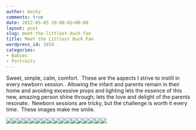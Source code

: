 ```yaml
---
author: becky
comments: true
date: 2012-05-03 19:00:01+00:00
layout: post
slug: meet-the-littlest-duck-fan
title: Meet the Littlest Duck Fan
wordpress_id: 3454
categories:
- Babies
- Portraits
---
```


Sweet, simple, calm, comfort.  These are the aspects I strive to instill in every newborn session.  Allowing the infant and parents remain in their home and avoiding excessive props and lighting lets the essence of this new, amazing person shine through; lets the love and delight of the parents resonate.  Newborn sessions are tricky, but the challenge is worth it every time.  These images make me smile.

[![](http://www.beckyjenson.com/wp-content/uploads/2012/05/blog-April12-0001-2.jpg)](http://www.beckyjenson.com/wp-content/uploads/2012/05/blog-April12-0001-2.jpg)[![](http://www.beckyjenson.com/wp-content/uploads/2012/05/blog-April12-0002.jpg)](http://www.beckyjenson.com/wp-content/uploads/2012/05/blog-April12-0002.jpg)[![](http://www.beckyjenson.com/wp-content/uploads/2012/05/blog-April12-0003.jpg)](http://www.beckyjenson.com/wp-content/uploads/2012/05/blog-April12-0003.jpg)[![](http://www.beckyjenson.com/wp-content/uploads/2012/05/blog-April12-0001.jpg)](http://www.beckyjenson.com/wp-content/uploads/2012/05/blog-April12-0001.jpg)[![](http://www.beckyjenson.com/wp-content/uploads/2012/05/blog-April12-0004.jpg)](http://www.beckyjenson.com/wp-content/uploads/2012/05/blog-April12-0004.jpg)[![](http://www.beckyjenson.com/wp-content/uploads/2012/05/blog-April12-0005.jpg)](http://www.beckyjenson.com/wp-content/uploads/2012/05/blog-April12-0005.jpg)[![](http://www.beckyjenson.com/wp-content/uploads/2012/05/blog-April12-0006.jpg)](http://www.beckyjenson.com/wp-content/uploads/2012/05/blog-April12-0006.jpg)[![](http://www.beckyjenson.com/wp-content/uploads/2012/05/blog-April12-0002-2.jpg)](http://www.beckyjenson.com/wp-content/uploads/2012/05/blog-April12-0002-2.jpg)[![](http://www.beckyjenson.com/wp-content/uploads/2012/05/blog-April12-0007.jpg)](http://www.beckyjenson.com/wp-content/uploads/2012/05/blog-April12-0007.jpg)[![](http://www.beckyjenson.com/wp-content/uploads/2012/05/blog-April12-0008.jpg)](http://www.beckyjenson.com/wp-content/uploads/2012/05/blog-April12-0008.jpg)[![](http://www.beckyjenson.com/wp-content/uploads/2012/05/blog-April12-0003-2.jpg)](http://www.beckyjenson.com/wp-content/uploads/2012/05/blog-April12-0003-2.jpg)[![](http://www.beckyjenson.com/wp-content/uploads/2012/05/blog-April12-0004-2.jpg)](http://www.beckyjenson.com/wp-content/uploads/2012/05/blog-April12-0004-2.jpg)[![](http://www.beckyjenson.com/wp-content/uploads/2012/05/blog-April12-0005-2.jpg)](http://www.beckyjenson.com/wp-content/uploads/2012/05/blog-April12-0005-2.jpg)[![](http://www.beckyjenson.com/wp-content/uploads/2012/05/blog-April12-0009.jpg)](http://www.beckyjenson.com/wp-content/uploads/2012/05/blog-April12-0009.jpg)[![](http://www.beckyjenson.com/wp-content/uploads/2012/05/blog-April12-0010.jpg)](http://www.beckyjenson.com/wp-content/uploads/2012/05/blog-April12-0010.jpg)[![](http://www.beckyjenson.com/wp-content/uploads/2012/05/blog-April12-0011.jpg)](http://www.beckyjenson.com/wp-content/uploads/2012/05/blog-April12-0011.jpg)[![](http://www.beckyjenson.com/wp-content/uploads/2012/05/blog-April12-0013.jpg)](http://www.beckyjenson.com/wp-content/uploads/2012/05/blog-April12-0013.jpg)
